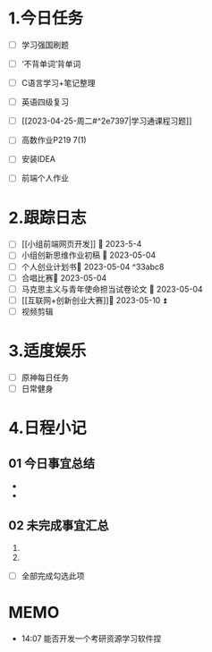 # 1.今日任务

- [ ] 学习强国刷题
- [ ] ‘不背单词’背单词
- [ ] C语言学习+笔记整理 
- [ ] 英语四级复习
- [ ] [[2023-04-25-周二#^2e7397|学习通课程习题]]
- [ ] 高数作业P219 7(1)
- [ ] 安装IDEA
- [ ] 前端个人作业


# 2.跟踪日志

- [ ] [[小组前端网页开发]] 📅 2023-5-4 
- [ ] 小组创新思维作业初稿 📅 2023-05-04
- [ ] 个人创业计划书📅 2023-05-04 ^33abc8
- [ ] 合唱比赛📅 2023-05-04
- [ ] 马克思主义与青年使命担当试卷论文 📅 2023-05-04
- [ ] [[互联网+创新创业大赛]]📅 2023-05-10 ⏫ 
- [ ] 视频剪辑

# 3.适度娱乐

- [ ] 原神每日任务
- [ ] 日常健身

# 4.日程小记

## 01 今日事宜总结

- 
- 

## 02 未完成事宜汇总

1. 
2. 

- [ ] 全部完成勾选此项



# MEMO

- 14:07 能否开发一个考研资源学习软件捏
